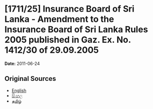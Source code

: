# [1711/25] Insurance Board of Sri Lanka - Amendment to the Insurance Board of Sri Lanka Rules 2005 published in Gaz. Ex. No. 1412/30 of 29.09.2005

**Date:** 2011-06-24

## Original Sources

- [English](https://documents.gov.lk/view/extra-gazettes/2011/6/1711-25_E.pdf)
- [සිංහල](https://documents.gov.lk/view/extra-gazettes/2011/6/1711-25_S.pdf)
- [தமிழ்](https://documents.gov.lk/view/extra-gazettes/2011/6/1711-25_T.pdf)
